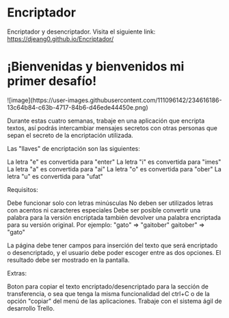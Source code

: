 # Encriptador
Encriptador y desencriptador. Visita el siguiente link:  
https://djeang0.github.io/Encriptador/

<h1>¡Bienvenidas y bienvenidos mi primer desafío!</h1>
![image](https://user-images.githubusercontent.com/111096142/234616186-13c64b84-c63b-4717-84b6-d46ede44450e.png)


Durante estas cuatro semanas, trabaje en una aplicación que encripta textos, así podrás intercambiar mensajes secretos con otras personas que sepan el secreto de la encriptación utilizada.

Las "llaves" de encriptación son las siguientes:

La letra "e" es convertida para "enter"
La letra "i" es convertida para "imes"
La letra "a" es convertida para "ai"
La letra "o" es convertida para "ober"
La letra "u" es convertida para "ufat"

Requisitos:

Debe funcionar solo con letras minúsculas
No deben ser utilizados letras con acentos ni caracteres especiales
Debe ser posible convertir una palabra para la versión encriptada también devolver una palabra encriptada para su versión original.
Por ejemplo:
"gato" => "gaitober"
gaitober" => "gato"

La página debe tener campos para
inserción del texto que será encriptado o desencriptado, y el usuario debe poder escoger entre as dos opciones.
El resultado debe ser mostrado en la pantalla.

Extras:

Boton para copiar el texto encriptado/desencriptado para la sección de transferencia, o sea que tenga la misma funcionalidad del ctrl+C o de la opción "copiar" del menú de las aplicaciones.
Trabaje con el sistema ágil de desarrollo Trello.



